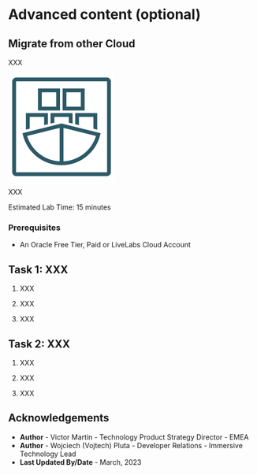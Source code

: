 # Advanced content (optional)

## Migrate from other Cloud

XXX

![Fn Logo](images/oke.png)

XXX

Estimated Lab Time: 15 minutes

### Prerequisites

* An Oracle Free Tier, Paid or LiveLabs Cloud Account


## Task 1: XXX

1. XXX

2. XXX

3. XXX

## Task 2: XXX

1. XXX

2. XXX

3. XXX

## Acknowledgements

* **Author** - Victor Martin - Technology Product Strategy Director - EMEA
* **Author** - Wojciech (Vojtech) Pluta - Developer Relations - Immersive Technology Lead
* **Last Updated By/Date** - March, 2023
